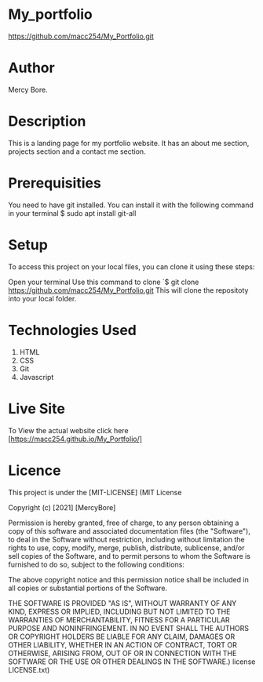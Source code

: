 # My_portfolio
https://github.com/macc254/My_Portfolio.git

# Author
Mercy Bore.

# Description
This is a landing page for my portfolio website. It has an about me section, projects section and a contact me section.

# Prerequisities
You need to have git installed.
 You can install it with the following command in your terminal
  $ sudo apt install git-all

# Setup
To access this project on your local files, you can clone it using these steps:

Open your terminal
Use this command to clone 
`$ git clone https://github.com/macc254/My_Portfolio.git
 This will clone the repositoty into your local folder.

# Technologies Used
1. HTML
2. CSS
3. Git
4. Javascript

# Live Site
To View the actual website click here [https://macc254.github.io/My_Portfolio/] 
# Licence
This project is under the [MIT-LICENSE]
(MIT License

Copyright (c) [2021] [MercyBore]

Permission is hereby granted, free of charge, to any person obtaining a copy of this software and associated documentation files (the "Software"), to deal in the Software without restriction, including without limitation the rights to use, copy, modify, merge, publish, distribute, sublicense, and/or sell copies of the Software, and to permit persons to whom the Software is furnished to do so, subject to the following conditions:

The above copyright notice and this permission notice shall be included in all copies or substantial portions of the Software.

THE SOFTWARE IS PROVIDED "AS IS", WITHOUT WARRANTY OF ANY KIND, EXPRESS OR IMPLIED, INCLUDING BUT NOT LIMITED TO THE WARRANTIES OF MERCHANTABILITY, FITNESS FOR A PARTICULAR PURPOSE AND NONINFRINGEMENT. IN NO EVENT SHALL THE AUTHORS OR COPYRIGHT HOLDERS BE LIABLE FOR ANY CLAIM, DAMAGES OR OTHER LIABILITY, WHETHER IN AN ACTION OF CONTRACT, TORT OR OTHERWISE, ARISING FROM, OUT OF OR IN CONNECTION WITH THE SOFTWARE OR THE USE OR OTHER DEALINGS IN THE SOFTWARE.) license LICENSE.txt)